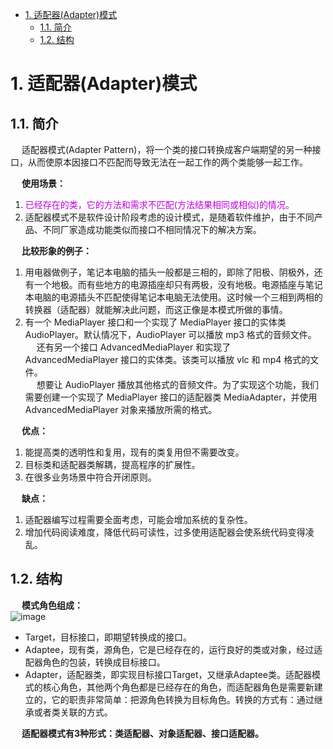 
<!-- TOC -->

- [1. 适配器(Adapter)模式](#1-适配器adapter模式)
    - [1.1. 简介](#11-简介)
    - [1.2. 结构](#12-结构)

<!-- /TOC -->

# 1. 适配器(Adapter)模式  
<!-- 
 萌新发问：MyBatis日志到底是如何做到兼容所有常用日志框架的？ 
 https://mp.weixin.qq.com/s/hUA-GEbRYH0-qgcEKCUylg
-->
## 1.1. 简介
&emsp; 适配器模式(Adapter Pattern)，将一个类的接口转换成客户端期望的另一种接口，从而使原本因接口不匹配而导致无法在一起工作的两个类能够一起工作。  

&emsp; **使用场景：**  
1. <font color = "clime">已经存在的类，它的方法和需求不匹配(方法结果相同或相似)的情况。</font>  
2. 适配器模式不是软件设计阶段考虑的设计模式，是随着软件维护，由于不同产品、不同厂家造成功能类似而接口不相同情况下的解决方案。  


&emsp; **比较形象的例子：**  
1. 用电器做例子，笔记本电脑的插头一般都是三相的，即除了阳极、阴极外，还有一个地极。而有些地方的电源插座却只有两极，没有地极。电源插座与笔记本电脑的电源插头不匹配使得笔记本电脑无法使用。这时候一个三相到两相的转换器（适配器）就能解决此问题，而这正像是本模式所做的事情。  
2. 有一个 MediaPlayer 接口和一个实现了 MediaPlayer 接口的实体类 AudioPlayer。默认情况下，AudioPlayer 可以播放 mp3 格式的音频文件。  
&emsp; 还有另一个接口 AdvancedMediaPlayer 和实现了 AdvancedMediaPlayer 接口的实体类。该类可以播放 vlc 和 mp4 格式的文件。  
&emsp; 想要让 AudioPlayer 播放其他格式的音频文件。为了实现这个功能，我们需要创建一个实现了 MediaPlayer 接口的适配器类 MediaAdapter，并使用 AdvancedMediaPlayer 对象来播放所需的格式。  

&emsp; **优点：**   
1. 能提高类的透明性和复用，现有的类复用但不需要改变。   
2. 目标类和适配器类解耦，提高程序的扩展性。   
3. 在很多业务场景中符合开闭原则。  
   	
&emsp; **缺点：**   
1. 适配器编写过程需要全面考虑，可能会增加系统的复杂性。   
2. 增加代码阅读难度，降低代码可读性，过多使用适配器会使系统代码变得凌乱。  

## 1.2. 结构  
&emsp; **模式角色组成：**  
![image](https://gitee.com/wt1814/pic-host/raw/master/images/java/design/design-13.png)  

* Target，目标接口，即期望转换成的接口。  
* Adaptee，现有类，源角色，它是已经存在的，运行良好的类或对象，经过适配器角色的包装，转换成目标接口。  
* Adapter，适配器类，即实现目标接口Target，又继承Adaptee类。适配器模式的核心角色，其他两个角色都是已经存在的角色，而适配器角色是需要新建立的，它的职责非常简单：把源角色转换为目标角色。转换的方式有：通过继承或者类关联的方式。  

&emsp; **适配器模式有3种形式：类适配器、对象适配器、接口适配器。**  
